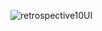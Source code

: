 ![retrospective10UI](https://github.com/user-attachments/assets/31b426e9-1572-4499-9b7f-72726fe0e188)
